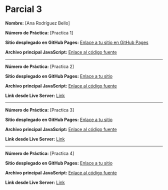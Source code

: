# Parcial 3

**Nombre:** [Ana Rodríguez Bello]

**Número de Práctica:** [Practica 1]

**Sitio desplegado en GitHub Pages:** [Enlace a tu sitio en GitHub Pages](https://anarb29.github.io/Parcial3/practica1)

**Archivo principal JavaScript:** [Enlace al código fuente](/Practica1/main.js)

----------------------------------------------------------------------------------------------------------------------

**Número de Práctica:** [Practica 2]

**Sitio desplegado en GitHub Pages:** [Enlace a tu sitio](https://anarb29.github.io/Parcial3/practica2)

**Archivo principal JavaScript:** [Enlace al código fuente](/Practica2/eventos.js)

**Link desde Live Server:** [Link](http://127.0.0.1:5500/practica2.html)

----------------------------------------------------------------------------------------------------------------------

**Número de Práctica:** [Practica 3]

**Sitio desplegado en GitHub Pages:** [Enlace a tu sitio](https://anarb29.github.io/Parcial3/practica3)

**Archivo principal JavaScript:** [Enlace al código fuente](/Practicas3/styles.css)

**Link desde Live Server:** [Link](http://127.0.0.1:5500/Practicas3y4/practica3.html)

----------------------------------------------------------------------------------------------------------------------

**Número de Práctica:** [Practica 4]

**Sitio desplegado en GitHub Pages:** [Enlace a tu sitio](https://anarb29.github.io/Parcial3/practica4)

**Archivo principal JavaScript:** [Enlace al código fuente](/Practica4/funciones.js)

**Link desde Live Server:** [Link](http://127.0.0.1:5500/Practica4/reloj.html)